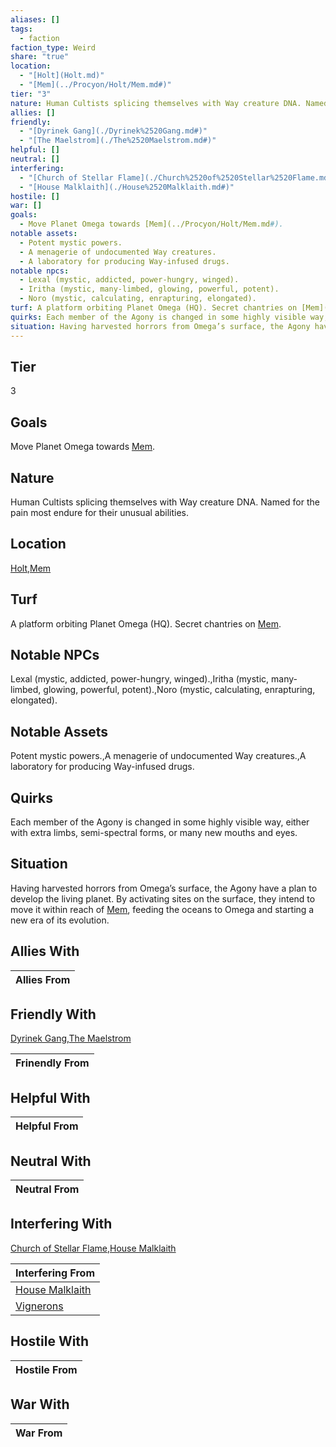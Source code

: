 ```yaml
---
aliases: []
tags:
  - faction
faction_type: Weird
share: "true"
location:
  - "[Holt](Holt.md)"
  - "[Mem](../Procyon/Holt/Mem.md#)"
tier: "3"
nature: Human Cultists splicing themselves with Way creature DNA. Named for the pain most endure for their unusual abilities.
allies: []
friendly:
  - "[Dyrinek Gang](./Dyrinek%2520Gang.md#)"
  - "[The Maelstrom](./The%2520Maelstrom.md#)"
helpful: []
neutral: []
interfering:
  - "[Church of Stellar Flame](./Church%2520of%2520Stellar%2520Flame.md#)"
  - "[House Malklaith](./House%2520Malklaith.md#)"
hostile: []
war: []
goals:
  - Move Planet Omega towards [Mem](../Procyon/Holt/Mem.md#).
notable assets:
  - Potent mystic powers.
  - A menagerie of undocumented Way creatures.
  - A laboratory for producing Way-infused drugs.
notable npcs:
  - Lexal (mystic, addicted, power-hungry, winged).
  - Iritha (mystic, many-limbed, glowing, powerful, potent).
  - Noro (mystic, calculating, enrapturing, elongated).
turf: A platform orbiting Planet Omega (HQ). Secret chantries on [Mem](../Procyon/Holt/Mem.md#).
quirks: Each member of the Agony is changed in some highly visible way, either with extra limbs, semi-spectral forms, or many new mouths and eyes.
situation: Having harvested horrors from Omega’s surface, the Agony have a plan to develop the living planet. By activating sites on the surface, they intend to move it within reach of [Mem](../Procyon/Holt/Mem.md#), feeding the oceans to Omega and starting a new era of its evolution.
---
```

## Tier

3

## Goals

Move Planet Omega towards [Mem](Procyon/Holt/Mem.md).

## Nature

Human Cultists splicing themselves with Way creature DNA. Named for the pain most endure for their unusual abilities.

## Location

[Holt](../Procyon/Holt/index.md),[Mem](../Procyon/Holt/Mem.md.md#.md#.md#.md#)

## Turf

A platform orbiting Planet Omega (HQ). Secret chantries on [Mem](Procyon/Holt/Mem.md).

## Notable NPCs

Lexal (mystic, addicted, power-hungry, winged).,Iritha (mystic, many-limbed, glowing, powerful, potent).,Noro (mystic, calculating, enrapturing, elongated).

## Notable Assets

Potent mystic powers.,A menagerie of undocumented Way creatures.,A laboratory for producing Way-infused drugs.

## Quirks

Each member of the Agony is changed in some highly visible way, either with extra limbs, semi-spectral forms, or many new mouths and eyes.

## Situation

Having harvested horrors from Omega’s surface, the Agony have a plan to develop the living planet. By activating sites on the surface, they intend to move it within reach of [Mem](Procyon/Holt/Mem.md), feeding the oceans to Omega and starting a new era of its evolution.

## Allies With



| Allies From |
| ----------- |


## Friendly With

[Dyrinek Gang](./Dyrinek%2520Gang.md.md#),[The Maelstrom](./The%2520Maelstrom.md.md#)

| Frinendly From |
| -------------- |


## Helpful With



| Helpful From |
| ------------ |


## Neutral With




| Neutral From |
| ------------ |



## Interfering With

[Church of Stellar Flame](./Church%2520of%2520Stellar%2520Flame.md.md#),[House Malklaith](./House%2520Malklaith.md.md#)


| Interfering From                                 |
| ------------------------------------------------ |
| [House Malklaith](./House%2520Malklaith.md.md#) |
| [Vignerons](./Vignerons.md)             |



## Hostile With




| Hostile From |
| ------------ |



## War With



| War From |
| -------- |

